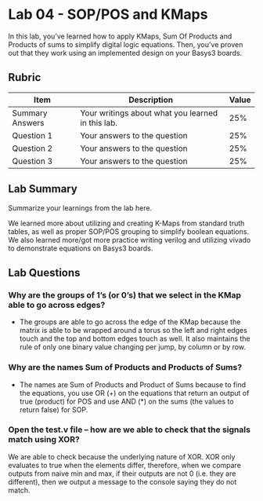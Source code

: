 # Lab 04 - SOP/POS and KMaps

In this lab, you’ve learned how to apply KMaps, Sum Of Products and Products of
sums to simplify digital logic equations. Then, you’ve proven out that they work
using an implemented design on your Basys3 boards.

## Rubric

| Item | Description | Value |
| ---- | ----------- | ----- |
| Summary Answers | Your writings about what you learned in this lab. | 25% |
| Question 1 | Your answers to the question | 25% |
| Question 2 | Your answers to the question | 25% |
| Question 3 | Your answers to the question | 25% |

## Lab Summary

Summarize your learnings from the lab here.

We learned more about utilizing and creating K-Maps from standard truth tables, as well as proper SOP/POS grouping to simplify boolean equations.
We also learned more/got more practice writing verilog and utilizing vivado to demonstrate equations on Basys3 boards.  

## Lab Questions

### Why are the groups of 1’s (or 0’s) that we select in the KMap able to go across edges?
  * The groups are able to go across the edge of the KMap because the matrix is able to be wrapped around a torus so the left and right edges touch and the top and bottom edges touch as well. It also maintains the rule of only one binary value changing per jump, by column or by row.

### Why are the names Sum of Products and Products of Sums?
  * The names are Sum of Products and Product of Sums because to find the equations, you use OR (+) on the equations that return an output of true (product) for POS and use AND (*) on the sums (the values to return false) for SOP.


### Open the test.v file – how are we able to check that the signals match using XOR?

We are able to check because the underlying nature of XOR. XOR only evaluates to true when the elements differ, therefore, when we compare outputs from naive min and max, if their outputs are not 0 (i.e. they are different), then we output a message to the console saying they do not match.
